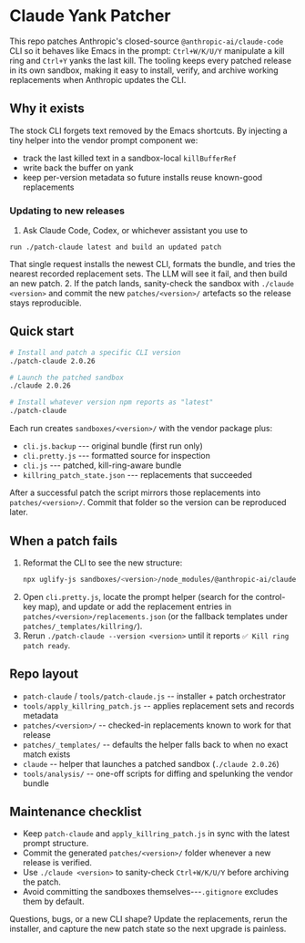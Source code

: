# Claude Yank Patcher

This repo patches Anthropic's closed-source `@anthropic-ai/claude-code` CLI so it behaves like Emacs in the prompt: `Ctrl+W/K/U/Y` manipulate a kill ring and `Ctrl+Y` yanks the last kill. The tooling keeps every patched release in its own sandbox, making it easy to install, verify, and archive working replacements when Anthropic updates the CLI.

## Why it exists

The stock CLI forgets text removed by the Emacs shortcuts. By injecting a tiny helper into the vendor prompt component we:
- track the last killed text in a sandbox-local `killBufferRef`
- write back the buffer on yank
- keep per-version metadata so future installs reuse known-good replacements

### Updating to new releases

1. Ask Claude Code, Codex, or whichever assistant you use to 
  ```
  run ./patch-claude latest and build an updated patch
  ```
  That single request installs the newest CLI, formats the bundle, and tries the nearest recorded replacement sets.  The LLM will see it fail, and then build an new patch.
2. If the patch lands, sanity-check the sandbox with `./claude <version>` and commit the new `patches/<version>/` artefacts so the release stays reproducible.



## Quick start

```bash
# Install and patch a specific CLI version
./patch-claude 2.0.26

# Launch the patched sandbox
./claude 2.0.26

# Install whatever version npm reports as "latest"
./patch-claude
```

Each run creates `sandboxes/<version>/` with the vendor package plus:
- `cli.js.backup` --- original bundle (first run only)
- `cli.pretty.js` --- formatted source for inspection
- `cli.js` --- patched, kill-ring-aware bundle
- `killring_patch_state.json` --- replacements that succeeded

After a successful patch the script mirrors those replacements into `patches/<version>/`. Commit that folder so the version can be reproduced later.

## When a patch fails

1. Reformat the CLI to see the new structure:
   ```bash
   npx uglify-js sandboxes/<version>/node_modules/@anthropic-ai/claude-code/cli.js -b -o sandboxes/<version>/cli.pretty.js
   ```
2. Open `cli.pretty.js`, locate the prompt helper (search for the control-key map), and update or add the replacement entries in `patches/<version>/replacements.json` (or the fallback templates under `patches/_templates/killring/`).
3. Rerun `./patch-claude --version <version>` until it reports `✅ Kill ring patch ready`.

## Repo layout

- `patch-claude` / `tools/patch-claude.js` -- installer + patch orchestrator
- `tools/apply_killring_patch.js` -- applies replacement sets and records metadata
- `patches/<version>/` -- checked-in replacements known to work for that release
- `patches/_templates/` -- defaults the helper falls back to when no exact match exists
- `claude` -- helper that launches a patched sandbox (`./claude 2.0.26`)
- `tools/analysis/` -- one-off scripts for diffing and spelunking the vendor bundle

## Maintenance checklist

- Keep `patch-claude` and `apply_killring_patch.js` in sync with the latest prompt structure.
- Commit the generated `patches/<version>/` folder whenever a new release is verified.
- Use `./claude <version>` to sanity-check `Ctrl+W/K/U/Y` before archiving the patch.
- Avoid committing the sandboxes themselves---`.gitignore` excludes them by default.

Questions, bugs, or a new CLI shape? Update the replacements, rerun the installer, and capture the new patch state so the next upgrade is painless.
